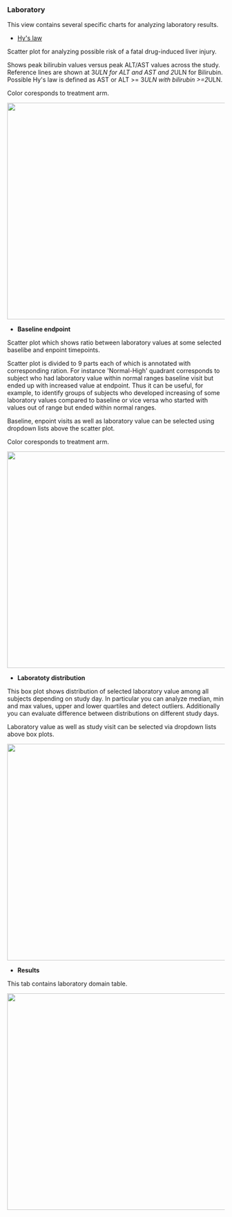 ### Laboratory

This view contains several specific charts for analyzing laboratory results.

* [Hy's law](https://en.wikipedia.org/wiki/Hy%27s_law)

Scatter plot for analyzing possible risk of a fatal drug-induced liver injury.

Shows peak bilirubin values versus peak ALT/AST values across the study. Reference lines are shown at 3*ULN for ALT and AST and 2*ULN for Bilirubin. Possible Hy's law is defined as AST or ALT >= 3*ULN with bilirubin >=2*ULN.

Color coresponds to treatment arm.

<img src="https://raw.githubusercontent.com/datagrok-ai/public/master/packages/ClinicalCase/img/hys_law.PNG" height="500" width='800'/>

* **Baseline endpoint**

Scatter plot which shows ratio between laboratory values at some selected baselibe and enpoint timepoints.

Scatter plot is divided to 9 parts each of which is annotated with corresponding ration. For instance 'Normal-High' quadrant corresponds to subject who had laboratory value within normal ranges baseline visit but ended up with increased value at endpoint. Thus it can be useful, for example, to identify groups of subjects who developed increasing of some laboratory values compared to baseline or vice versa who started with values out of range but ended within normal ranges.

Baseline, enpoint visits as well as laboratory value can be selected using dropdown lists above the scatter plot.

Color coresponds to treatment arm.

<img src="https://raw.githubusercontent.com/datagrok-ai/public/master/packages/ClinicalCase/img/bl_ep.PNG" height="500" width='800'/>

* **Laboratoty distribution**

This box plot shows distribution of selected laboratory value among all subjects depending on study day. 
In particular you can analyze median, min and max values, upper and lower quartiles and detect outliers. Additionally you can evaluate difference between distributions on different study days. 

Laboratory value as well as study visit can be selected via dropdown lists above box plots.

<img src="https://raw.githubusercontent.com/datagrok-ai/public/master/packages/ClinicalCase/img/lab_distr.PNG" height="500" width='800'/>

* **Results**

This tab contains laboratory domain table.

<img src="https://raw.githubusercontent.com/datagrok-ai/public/master/packages/ClinicalCase/img/lab_table.PNG" height="500" width='800'/>